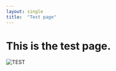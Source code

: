 ```yaml
---
layout: single
title:  "Test page"
---
```


# This is the test page.

![TEST](D:/JWMin/on-leaf-github-blog/on-leaf.github.io/images/2025-06-17-test/TEST.png)
